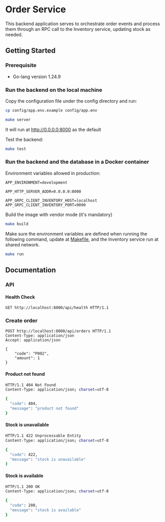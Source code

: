 # Order Service

This backend application serves to orchestrate order events and process them through an RPC call to the Inventory service, updating stock as needed.

<!-- ## Table Content

1. [Requirement](#requirement)
2. [Getting Started](#getting-started)
3. [Documentation](#documentation)

## Requirement

### Functional

### Non Functional -->

## Getting Started

### Prerequisite

- Go-lang version 1.24.9

### Run the backend on the local machine

Copy the configuration file under the config directory and run:

```bash
cp config/app.env.example config/app.env
```

```bash
make server
```

It will run at <http://0.0.0.0:8000> as the default

Test the backend:

```bash
make test
```

### Run the backend and the database in a Docker container

Environment variables allowed in production:

```shell
APP_ENVIRONMENT=development

APP_HTTP_SERVER_ADDR=0.0.0.0:8000

APP_GRPC_CLIENT_INVENTORY_HOST=localhost
APP_GRPC_CLIENT_INVENTORY_PORT=9090
```

Build the image with vendor mode (it's mandatory)

```bash
make build
```

Make sure the environment variables are defined when running the following command, update at [Makefile](./Makefile), and the Inventory service run at shared network.

```bash
make run
```

## Documentation

### API

#### Health Check

```http
GET http://localhost:8000/api/health HTTP/1.1
```

### Create order

```http
POST http://localhost:8000/api/orders HTTP/1.1
Content-Type: application/json
Accept: application/json

{
    "code": "P002",
    "amount": 1
}
```

#### Product not found

```bash
HTTP/1.1 404 Not Found
Content-Type: application/json; charset=utf-8

{
  "code": 404,
  "message": "product not found"
}
```

#### Stock is unavailable

```bash
HTTP/1.1 422 Unprocessable Entity
Content-Type: application/json; charset=utf-8

{
  "code": 422,
  "message": "stock is unavailable"
}
```

#### Stock is available

```bash
HTTP/1.1 200 OK
Content-Type: application/json; charset=utf-8

{
  "code": 200,
  "message": "stock is available"
}
```
